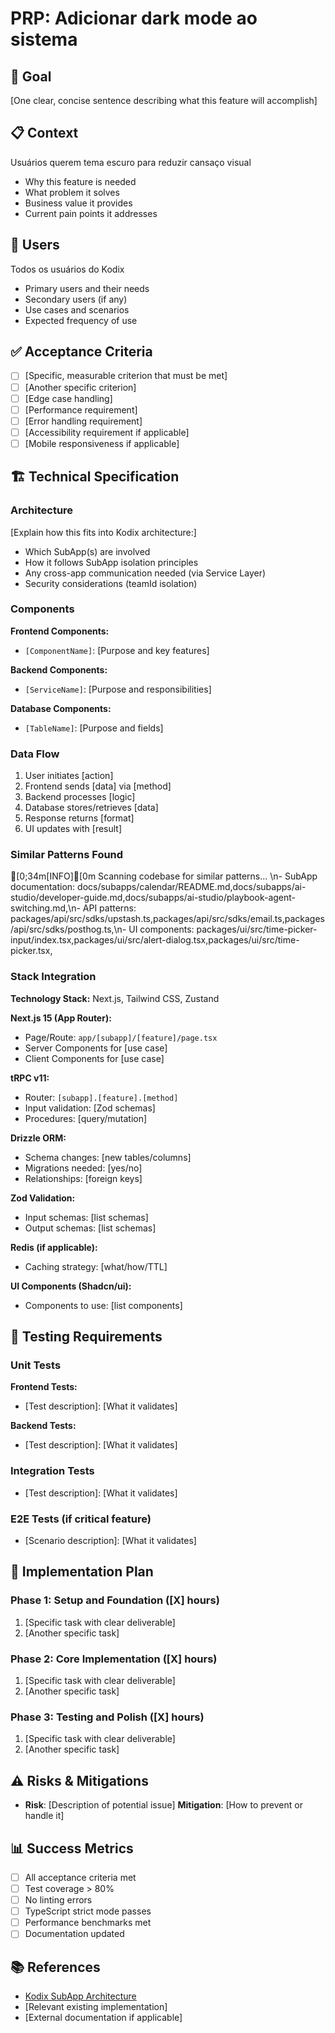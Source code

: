 # PRP: Adicionar dark mode ao sistema

<!-- AI-METADATA:
category: prp
feature: adicionar-dark-mode-ao-sistema
complexity: basic
estimated-effort: 2-4
created: 2025-07-06
-->

## 🎯 Goal

[One clear, concise sentence describing what this feature will accomplish]

## 📋 Context

Usuários querem tema escuro para reduzir cansaço visual

- Why this feature is needed
- What problem it solves
- Business value it provides
- Current pain points it addresses

## 👥 Users

Todos os usuários do Kodix

- Primary users and their needs
- Secondary users (if any)
- Use cases and scenarios
- Expected frequency of use

## ✅ Acceptance Criteria

- [ ] [Specific, measurable criterion that must be met]
- [ ] [Another specific criterion]
- [ ] [Edge case handling]
- [ ] [Performance requirement]
- [ ] [Error handling requirement]
- [ ] [Accessibility requirement if applicable]
- [ ] [Mobile responsiveness if applicable]

## 🏗️ Technical Specification

### Architecture

[Explain how this fits into Kodix architecture:]

- Which SubApp(s) are involved
- How it follows SubApp isolation principles
- Any cross-app communication needed (via Service Layer)
- Security considerations (teamId isolation)

### Components

**Frontend Components:**

- `[ComponentName]`: [Purpose and key features]

**Backend Components:**

- `[ServiceName]`: [Purpose and responsibilities]

**Database Components:**

- `[TableName]`: [Purpose and fields]

### Data Flow

1. User initiates [action]
2. Frontend sends [data] via [method]
3. Backend processes [logic]
4. Database stores/retrieves [data]
5. Response returns [format]
6. UI updates with [result]

### Similar Patterns Found

[0;34m[INFO][0m Scanning codebase for similar patterns...
\n- SubApp documentation: docs/subapps/calendar/README.md,docs/subapps/ai-studio/developer-guide.md,docs/subapps/ai-studio/playbook-agent-switching.md,\n- API patterns: packages/api/src/sdks/upstash.ts,packages/api/src/sdks/email.ts,packages/api/src/sdks/posthog.ts,\n- UI components: packages/ui/src/time-picker-input/index.tsx,packages/ui/src/alert-dialog.tsx,packages/ui/src/time-picker.tsx,

### Stack Integration

**Technology Stack:** Next.js, Tailwind CSS, Zustand

**Next.js 15 (App Router):**

- Page/Route: `app/[subapp]/[feature]/page.tsx`
- Server Components for [use case]
- Client Components for [use case]

**tRPC v11:**

- Router: `[subapp].[feature].[method]`
- Input validation: [Zod schemas]
- Procedures: [query/mutation]

**Drizzle ORM:**

- Schema changes: [new tables/columns]
- Migrations needed: [yes/no]
- Relationships: [foreign keys]

**Zod Validation:**

- Input schemas: [list schemas]
- Output schemas: [list schemas]

**Redis (if applicable):**

- Caching strategy: [what/how/TTL]

**UI Components (Shadcn/ui):**

- Components to use: [list components]

## 🧪 Testing Requirements

### Unit Tests

**Frontend Tests:**

- [Test description]: [What it validates]

**Backend Tests:**

- [Test description]: [What it validates]

### Integration Tests

- [Test description]: [What it validates]

### E2E Tests (if critical feature)

- [Scenario description]: [What it validates]

## 🚀 Implementation Plan

### Phase 1: Setup and Foundation ([X] hours)

1. [Specific task with clear deliverable]
2. [Another specific task]

### Phase 2: Core Implementation ([X] hours)

1. [Specific task with clear deliverable]
2. [Another specific task]

### Phase 3: Testing and Polish ([X] hours)

1. [Specific task with clear deliverable]
2. [Another specific task]

## ⚠️ Risks & Mitigations

- **Risk**: [Description of potential issue]
  **Mitigation**: [How to prevent or handle it]

## 📊 Success Metrics

- [ ] All acceptance criteria met
- [ ] Test coverage > 80%
- [ ] No linting errors
- [ ] TypeScript strict mode passes
- [ ] Performance benchmarks met
- [ ] Documentation updated

## 📚 References

- [Kodix SubApp Architecture](/docs/architecture/subapp-architecture.md)
- [Relevant existing implementation]
- [External documentation if applicable]
